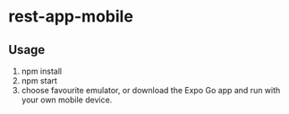 # rest-app-mobile

## Usage
1. npm install
2. npm start
3. choose favourite emulator, or download the Expo Go app and run with your own mobile device. 
